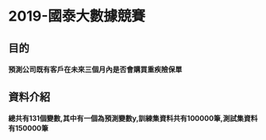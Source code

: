 # 2019-國泰大數據競賽
## 目的
#### 預測公司既有客戶在未來三個月內是否會購買重疾險保單
## 資料介紹
#### 總共有131個變數,其中有一個為預測變數y,訓練集資料共有100000筆,測試集資料有150000筆
